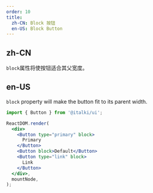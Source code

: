 ```yaml
---
order: 10
title:
  zh-CN: Block 按钮
  en-US: Block Button
---
```


## zh-CN

`block`属性将使按钮适合其父宽度。

## en-US

`block` property will make the button fit to its parent width.

```jsx
import { Button } from '@italki/ui';

ReactDOM.render(
  <div>
    <Button type="primary" block>
      Primary
    </Button>
    <Button block>Default</Button>
    <Button type="link" block>
      Link
    </Button>
  </div>,
  mountNode,
);
```
